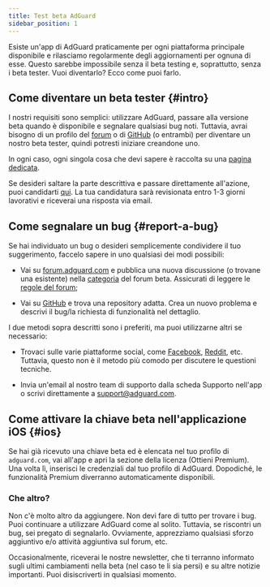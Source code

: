 ```yaml
---
title: Test beta AdGuard
sidebar_position: 1
---
```


Esiste un'app di AdGuard praticamente per ogni piattaforma principale disponibile e rilasciamo regolarmente degli aggiornamenti per ognuna di esse. Questo sarebbe impossibile senza il beta testing e, soprattutto, senza i beta tester. Vuoi diventarlo? Ecco come puoi farlo.

## Come diventare un beta tester {#intro}

I nostri requisiti sono semplici: utilizzare AdGuard, passare alla versione beta quando è disponibile e segnalare qualsiasi bug noti. Tuttavia, avrai bisogno di un profilo del [forum](https://forum.adguard.com/index.php) o di [GitHub](https://github.com/) (o entrambi) per diventare un nostro beta tester, quindi potresti iniziare creandone uno.

In ogni caso, ogni singola cosa che devi sapere è raccolta su una [pagina dedicata](https://adguard.com/en/beta.html).

Se desideri saltare la parte descrittiva e passare direttamente all'azione, puoi candidarti [qui](https://surveys.adguard.com/beta_testing_program/form.html). La tua candidatura sarà revisionata entro 1-3 giorni lavorativi e riceverai una risposta via email.

## Come segnalare un bug {#report-a-bug}

Se hai individuato un bug o desideri semplicemente condividere il tuo suggerimento, faccelo sapere in uno qualsiasi dei modi possibili:

* Vai su [forum.adguard.com](https://forum.adguard.com/index.php) e pubblica una nuova discussione (o trovane una esistente) nella [categoria](https://forum.adguard.com/index.php?categories/48/) del forum beta. Assicurati di leggere le [regole del forum](https://forum.adguard.com/index.php?threads/14859/);

* Vai su [GitHub](https://github.com/AdguardTeam/) e trova una repository adatta. Crea un nuovo problema e descrivi il bug/la richiesta di funzionalità nel dettaglio.

I due metodi sopra descritti sono i preferiti, ma puoi utilizzarne altri se necessario:

* Trovaci sulle varie piattaforme social, come [Facebook](https://www.facebook.com/AdguardEn/), [Reddit](https://www.reddit.com/r/Adguard/), etc. Tuttavia, questo non è il metodo più comodo per discutere le questioni tecniche.

* Invia un'email al nostro team di supporto dalla scheda Supporto nell'app o scrivi direttamente a [support@adguard.com](mailto:support@adguard.com).

## Come attivare la chiave beta nell'applicazione iOS {#ios}

Se hai già ricevuto una chiave beta ed è elencata nel tuo profilo di `adguard.com`, vai all'app e apri la sezione della licenza (Ottieni Premium). Una volta lì, inserisci le credenziali dal tuo profilo di AdGuard. Dopodiché, le funzionalità Premium diverranno automaticamente disponibili.

### Che altro?

Non c'è molto altro da aggiungere. Non devi fare di tutto per trovare i bug. Puoi continuare a utilizzare AdGuard come al solito. Tuttavia, se riscontri un bug, sei pregato di segnalarlo. Ovviamente, apprezziamo qualsiasi sforzo aggiuntivo e/o attività aggiuntiva sul forum, etc.

Occasionalmente, riceverai le nostre newsletter, che ti terranno informato sugli ultimi cambiamenti nella beta (nel caso te li sia persi) e su altre notizie importanti. Puoi disiscriverti in qualsiasi momento.